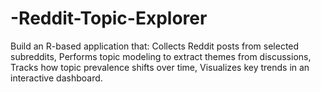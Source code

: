 # -Reddit-Topic-Explorer
Build an R-based application that:  Collects Reddit posts from selected subreddits,  Performs topic modeling to extract themes from discussions,  Tracks how topic prevalence shifts over time,  Visualizes key trends in an interactive dashboard.
